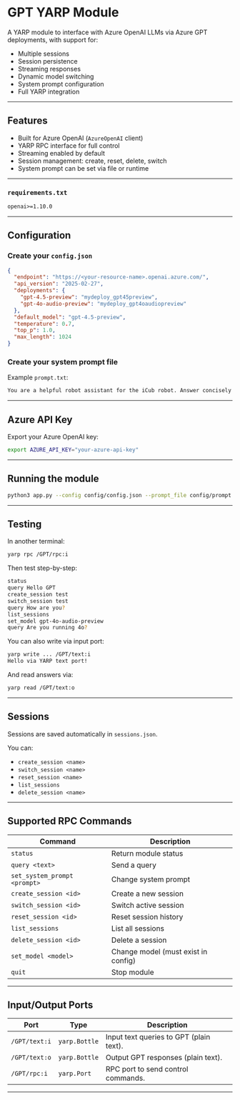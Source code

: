 
# GPT YARP Module

A YARP module to interface with Azure OpenAI LLMs via Azure GPT deployments, with support for:

- Multiple sessions
- Session persistence
- Streaming responses
- Dynamic model switching
- System prompt configuration
- Full YARP integration

---

## Features

- Built for Azure OpenAI (`AzureOpenAI` client)
- YARP RPC interface for full control
- Streaming enabled by default
- Session management: create, reset, delete, switch
- System prompt can be set via file or runtime

---

### `requirements.txt`

```txt
openai>=1.10.0
```
---

## Configuration

### Create your `config.json`

```json
{
  "endpoint": "https://<your-resource-name>.openai.azure.com/",
  "api_version": "2025-02-27",
  "deployments": {
    "gpt-4.5-preview": "mydeploy_gpt45preview",
    "gpt-4o-audio-preview": "mydeploy_gpt4oaudiopreview"
  },
  "default_model": "gpt-4.5-preview",
  "temperature": 0.7,
  "top_p": 1.0,
  "max_length": 1024
}
```

### Create your system prompt file

Example `prompt.txt`:

```txt
You are a helpful robot assistant for the iCub robot. Answer concisely and politely.
```

---

## Azure API Key

Export your Azure OpenAI key:

```bash
export AZURE_API_KEY="your-azure-api-key"
```

---

## Running the module

```bash
python3 app.py --config config/config.json --prompt_file config/prompt.txt
```

---

## Testing

In another terminal:

```bash
yarp rpc /GPT/rpc:i
```

Then test step-by-step:

```bash
status
query Hello GPT
create_session test
switch_session test
query How are you?
list_sessions
set_model gpt-4o-audio-preview
query Are you running 4o?
```

You can also write via input port:

```bash
yarp write ... /GPT/text:i
Hello via YARP text port!
```

And read answers via:

```bash
yarp read /GPT/text:o
```

---

## Sessions

Sessions are saved automatically in `sessions.json`.

You can:

- `create_session <name>`
- `switch_session <name>`
- `reset_session <name>`
- `list_sessions`
- `delete_session <name>`

---

## Supported RPC Commands

| Command | Description |
|---------|-------------|
| `status` | Return module status |
| `query <text>` | Send a query |
| `set_system_prompt <prompt>` | Change system prompt |
| `create_session <id>` | Create a new session |
| `switch_session <id>` | Switch active session |
| `reset_session <id>` | Reset session history |
| `list_sessions` | List all sessions |
| `delete_session <id>` | Delete a session |
| `set_model <model>` | Change model (must exist in config) |
| `quit` | Stop module |

---

## Input/Output Ports

| Port            | Type          | Description                                  |
|------------------|---------------|----------------------------------------------|
| `/GPT/text:i`    | `yarp.Bottle` | Input text queries to GPT (plain text).      |
| `/GPT/text:o`    | `yarp.Bottle` | Output GPT responses (plain text).           |
| `/GPT/rpc:i`     | `yarp.Port`   | RPC port to send control commands.           |

---
